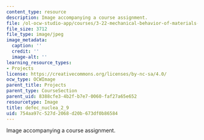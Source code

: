 ```yaml
---
content_type: resource
description: Image accompanying a course assignment.
file: /ol-ocw-studio-app/courses/3-22-mechanical-behavior-of-materials-spring-2008/754aa97c527d2068d20b673df0b86584_defec_nuclea_2_9.jpg
file_size: 3712
file_type: image/jpeg
image_metadata:
  caption: ''
  credit: ''
  image-alt: ''
learning_resource_types:
- Projects
license: https://creativecommons.org/licenses/by-nc-sa/4.0/
ocw_type: OCWImage
parent_title: Projects
parent_type: CourseSection
parent_uid: 8388cfe3-4b2f-b7e7-0060-faf27a65e652
resourcetype: Image
title: defec_nuclea_2_9
uid: 754aa97c-527d-2068-d20b-673df0b86584
---
```

Image accompanying a course assignment.